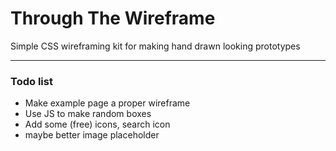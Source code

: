 # Through The Wireframe
Simple CSS wireframing kit for making hand drawn looking prototypes

***

### Todo list

* Make example page a proper wireframe
* Use JS to make random boxes
* Add some (free) icons, search icon
* maybe better image placeholder